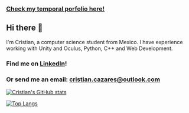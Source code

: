 ### [Check my temporal porfolio here!](https://cristiancazares.github.io/)

## Hi there 👋
I'm Cristian, a computer science student from Mexico.
I have experience working with Unity and Oculus, Python, C++ and Web Development.

### Find me on [LinkedIn](https://www.linkedin.com/in/cristian-javier-cazares-molina/)!
### Or send me an email: cristian.cazares@outlook.com

[![Cristian's GitHub stats](https://github-readme-stats.vercel.app/api?username=CristianCazares&theme=nightowl)](https://github.com/CristianCazares/github-readme-stats)

[![Top Langs](https://github-readme-stats.vercel.app/api/top-langs/?username=CristianCazares&theme=nightowl&layout=compact)](https://github.com/anuraghazra/github-readme-stats)

